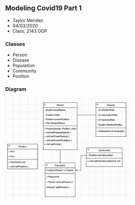 ## Modeling Covid19 Part 1

- Taylor Mendez
- 04/03/2020
- Class: 2143 OOP

### Classes

- Person
- Disease
- Population
- Community
- Position

### Diagram
<img src="https://github.com/Taylor-Mendez/2143-OOP-Mendez/blob/master/Assignments/P03/modeling%20covid19.png" width="400">
